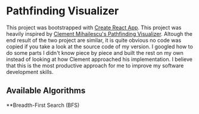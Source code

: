 # Pathfinding Visualizer

This project was bootstrapped with [Create React App](https://github.com/facebook/create-react-app).
This project was heavily inspired by [Clement Mihailescu's Pathfinding Visualizer](https://github.com/clementmihailescu/Pathfinding-Visualizer). Altough the end result of the two project are similar, it is quite obvious no code was copied if you take a look at the source code of my version. I googled how to do some parts I didn't know piece by piece and built the rest on my own instead of looking at how Clement approached his implementation. I believe that this is the most productive approach for me to improve my software development skills.

## Available Algorithms

\*\*Breadth-First Search (BFS)
